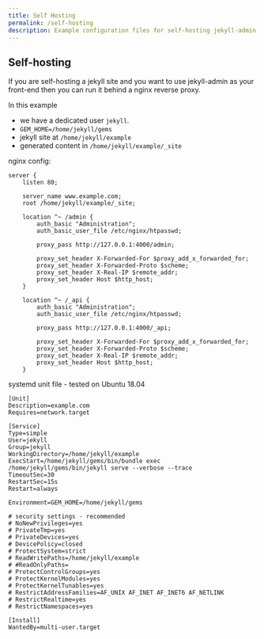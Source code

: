 ```yaml
---
title: Self Hosting
permalink: /self-hosting
description: Example configuration files for self-hosting jekyll-admin
---
```


## Self-hosting

If you are self-hosting a jekyll site and you want to use jekyll-admin as your front-end
then you can run it behind a nginx reverse proxy.

In this example 
- we have a dedicated user `jekyll`. 
- `GEM_HOME=/home/jekyll/gems`
- jekyll site at `/home/jekyll/example`
- generated content in `/home/jekyll/example/_site`

nginx config:

```nginx
server {
    listen 80;

    server_name www.example.com;
    root /home/jekyll/example/_site;

    location ^~ /admin {
        auth_basic "Administration";
        auth_basic_user_file /etc/nginx/htpasswd;

        proxy_pass http://127.0.0.1:4000/admin;

        proxy_set_header X-Forwarded-For $proxy_add_x_forwarded_for;
        proxy_set_header X-Forwarded-Proto $scheme;
        proxy_set_header X-Real-IP $remote_addr;
        proxy_set_header Host $http_host;
    }

    location ^~ /_api {
        auth_basic "Administration";
        auth_basic_user_file /etc/nginx/htpasswd;

        proxy_pass http://127.0.0.1:4000/_api;

        proxy_set_header X-Forwarded-For $proxy_add_x_forwarded_for;
        proxy_set_header X-Forwarded-Proto $scheme;
        proxy_set_header X-Real-IP $remote_addr;
        proxy_set_header Host $http_host;
    }
```

systemd unit file - tested on Ubuntu 18.04

```
[Unit]
Description=example.com
Requires=network.target

[Service]
Type=simple
User=jekyll
Group=jekyll
WorkingDirectory=/home/jekyll/example
ExecStart=/home/jekyll/gems/bin/bundle exec /home/jekyll/gems/bin/jekyll serve --verbose --trace
TimeoutSec=30
RestartSec=15s
Restart=always

Environment=GEM_HOME=/home/jekyll/gems

# security settings - recommended
# NoNewPrivileges=yes
# PrivateTmp=yes
# PrivateDevices=yes
# DevicePolicy=closed
# ProtectSystem=strict
# ReadWritePaths=/home/jekyll/example
# #ReadOnlyPaths=
# ProtectControlGroups=yes
# ProtectKernelModules=yes
# ProtectKernelTunables=yes
# RestrictAddressFamilies=AF_UNIX AF_INET AF_INET6 AF_NETLINK
# RestrictRealtime=yes
# RestrictNamespaces=yes

[Install]
WantedBy=multi-user.target
```

